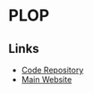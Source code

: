 # PLOP

<!--
https://github.com/diego3g/umbriel/tree/master/.plop
-->

## Links

- [Code Repository](https://github.com/plopjs/plop)
- [Main Website](https://plopjs.com/)
